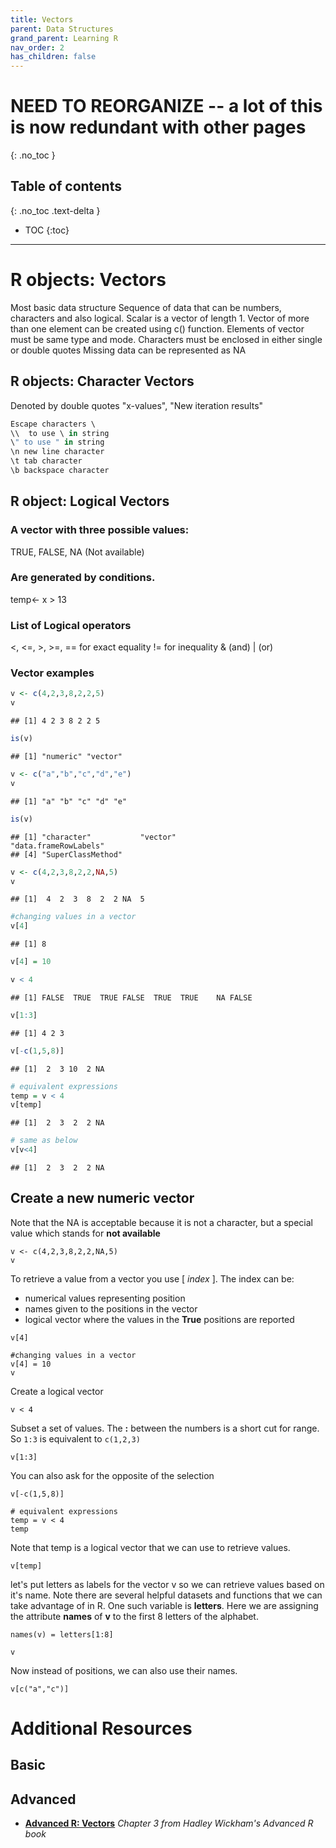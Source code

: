 ```yaml
---
title: Vectors
parent: Data Structures
grand_parent: Learning R
nav_order: 2
has_children: false
---
```


# NEED TO REORGANIZE -- a lot of this is now redundant with other pages
{: .no_toc }


## Table of contents
{: .no_toc .text-delta }

- TOC
{:toc}

---

# R objects: Vectors

Most basic data structure Sequence of data that can be numbers, characters and also logical. Scalar is a vector of length 1. Vector of more than one element can be created using c\(\) function. Elements of vector must be same type and mode. Characters must be enclosed in either single or double quotes Missing data can be represented as NA

## R objects: Character Vectors

Denoted by double quotes "x-values", "New iteration results"

```r
Escape characters \
\\  to use \ in string
\" to use " in string
\n new line character
\t tab character
\b backspace character
```

## R object: Logical Vectors

### A vector with three possible values:

TRUE, FALSE, NA \(Not available\)

### Are generated by conditions.

temp&lt;- x &gt; 13

### List of Logical operators

&lt;, &lt;=, &gt;, &gt;=, == for exact equality != for inequality & \(and\) \| \(or\)

### Vector examples

```r
v <- c(4,2,3,8,2,2,5)
v
```

```
## [1] 4 2 3 8 2 2 5
```

```r
is(v)
```

```
## [1] "numeric" "vector"
```

```r
v <- c("a","b","c","d","e")
v
```

```
## [1] "a" "b" "c" "d" "e"
```

```r
is(v)
```

```
## [1] "character"           "vector"              "data.frameRowLabels"
## [4] "SuperClassMethod"
```

```r
v <- c(4,2,3,8,2,2,NA,5)
v
```

```
## [1]  4  2  3  8  2  2 NA  5
```

```r
#changing values in a vector
v[4]
```

```
## [1] 8
```

```r
v[4] = 10

v < 4
```

```
## [1] FALSE  TRUE  TRUE FALSE  TRUE  TRUE    NA FALSE
```

```r
v[1:3]
```

```
## [1] 4 2 3
```

```r
v[-c(1,5,8)]
```

```
## [1]  2  3 10  2 NA
```

```r
# equivalent expressions
temp = v < 4
v[temp]
```

```
## [1]  2  3  2  2 NA
```

```r
# same as below
v[v<4]
```

```
## [1]  2  3  2  2 NA
```



## Create a new numeric vector

Note that the NA is acceptable because it is not a character, but a special value which stands for **not available**

```{r}
v <- c(4,2,3,8,2,2,NA,5)
v
```

To retrieve a value from a vector you use \[ *index* \]. The index can be:
- numerical values representing position
- names given to the positions in the vector
- logical vector where the values in the **True** positions are reported

```{r}
v[4]
```

```{r}
#changing values in a vector
v[4] = 10
v
```

Create a logical vector

```{r}
v < 4
```

Subset a set of values. The **:** between the numbers is a short cut for range. So `1:3` is equivalent to `c(1,2,3)`

```{r}
v[1:3]
```

You can also ask for the opposite of the selection

```{r}
v[-c(1,5,8)]
```

```{r}
# equivalent expressions
temp = v < 4
temp
```

Note that temp is a logical vector that we can use to retrieve values.

```{r}
v[temp]
```


let's put letters as labels for the vector v so we can retrieve values based on it's name. Note there are several helpful datasets and functions that we can take advantage of in R. One such variable is **letters**. Here we are assigning the attribute **names** of **v** to the first 8 letters of the alphabet.

```{r}
names(v) = letters[1:8]
```

```{r}
v
```

Now instead of positions, we can also use their names.

```{r}
v[c("a","c")]
```

# Additional Resources

## Basic


## Advanced

+ [**Advanced R: Vectors**](https://adv-r.hadley.nz/vectors-chap.html) _Chapter 3 from Hadley Wickham's Advanced R book_
